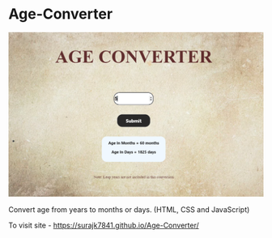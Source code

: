 # Age-Converter

![Alt Text](https://github.com/Surajk7841/Age-Converter/blob/main/images/img.png)

Convert age from years to months or days. (HTML, CSS and JavaScript)

To visit site - https://surajk7841.github.io/Age-Converter/
